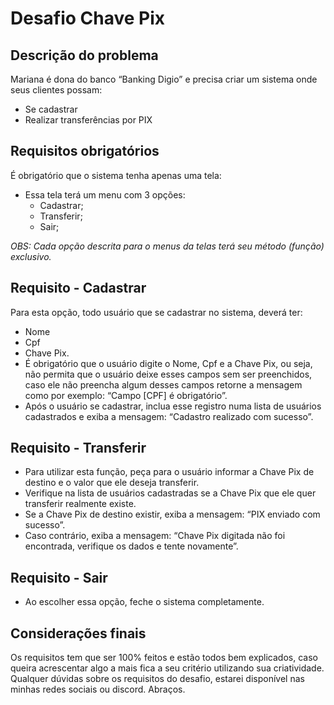 # Desafio Chave Pix

## Descrição do problema
Mariana é dona do banco “Banking Digio” e precisa criar um sistema onde seus clientes possam:
  - Se cadastrar
  - Realizar transferências por PIX
 
## Requisitos obrigatórios
É obrigatório que o sistema tenha apenas uma tela:

- Essa tela terá um menu com 3 opções:
  - Cadastrar;
  - Transferir;
  - Sair;

*OBS: Cada opção descrita para o menus da telas terá seu método (função) exclusivo.*

## Requisito - Cadastrar
Para esta opção, todo usuário que se cadastrar no sistema, deverá ter:

  - Nome
  - Cpf
  - Chave Pix.
- É obrigatório que o usuário digite o Nome, Cpf e a Chave Pix, ou seja, não permita que o usuário deixe esses campos sem ser preenchidos, caso ele não preencha algum desses campos retorne a mensagem como por exemplo: “Campo [CPF] é obrigatório”.
- Após o usuário se cadastrar, inclua esse registro numa lista de usuários cadastrados e exiba a mensagem: “Cadastro realizado com sucesso”.

## Requisito - Transferir
- Para utilizar esta função, peça para o usuário informar a Chave Pix de destino e o valor que ele deseja transferir.
- Verifique na lista de usuários cadastradas se a Chave Pix que ele quer transferir realmente existe.
- Se a Chave Pix de destino existir, exiba a mensagem: “PIX enviado com sucesso”.
- Caso contrário, exiba a mensagem: “Chave Pix digitada não foi encontrada, verifique os dados e tente novamente”.

## Requisito - Sair
- Ao escolher essa opção, feche o sistema completamente.

## Considerações finais
Os requisitos tem que ser 100% feitos e estão todos bem explicados, caso queira acrescentar algo a mais fica a seu critério utilizando sua criatividade.
Qualquer dúvidas sobre os requisitos do desafio, estarei disponível nas minhas redes sociais ou discord.
Abraços.
